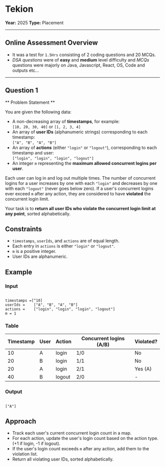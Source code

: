 # Tekion

**Year:** 2025
**Type:** Placement

---

## Online Assessment Overview  
- It was a test for `1.5Hrs` consisting of 2 coding questions and 20 MCQs.
- *DSA questions* were of **easy** and **medium** level difficulty and *MCQs* questions were majorly on Java, Javascript, React, OS, Code and outputs etc...

---

## Question 1

** Problem Statement **

You are given the following data:

- A non-decreasing array of **timestamps**, for example:  
  `[10, 20, 30, 40]` or `[1, 2, 3, 4]`
- An array of **user IDs** (alphanumeric strings) corresponding to each timestamp:  
  `["A", "B", "A", "B"]`
- An array of **actions** (either `"login"` or `"logout"`), corresponding to each timestamp and user:  
  `["login", "login", "login", "logout"]`
- An integer `m` representing the **maximum allowed concurrent logins per user**.

Each user can log in and log out multiple times. The number of concurrent logins for a user increases by one with each `"login"` and decreases by one with each `"logout"` (never goes below zero). If a user's concurrent logins ever exceed `m` after any action, they are considered to have **violated** the concurrent login limit.

Your task is to **return all user IDs who violate the concurrent login limit at any point**, sorted alphabetically.

## Constraints

- `timestamps`, `userIds`, and `actions` are of equal length.
- Each entry in `actions` is either `"login"` or `"logout"`.
- `m` is a positive integer.
- User IDs are alphanumeric.

## Example

### Input

```

timestamps =[^10]
userIds =    ["A", "B", "A", "B"]
actions =    ["login", "login", "login", "logout"]
m = 1

```

### Table

| Timestamp | User | Action | Concurrent logins (A/B) | Violated?      |
|-----------|------|--------|-------------------------|----------------|
| 10        |  A   | login  | 1/0                     | No             |
| 20        |  B   | login  | 1/1                     | No             |
| 20        |  A   | login  | 2/1                     | Yes (A)        |
| 40        |  B   | logout | 2/0                     | -              |

### Output

```

["A"]

```

## Approach

- Track each user's current concurrent login count in a map.
- For each action, update the user's login count based on the action type. (+1 if login, -1 if logout).
- If the user's login count exceeds `m` after any action, add them to the violation list.
- Return all violating user IDs, sorted alphabetically.
